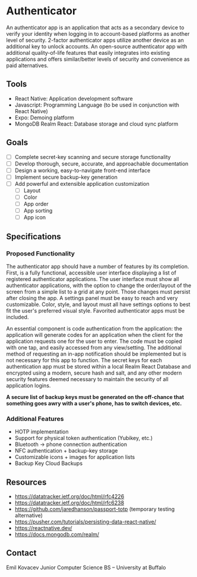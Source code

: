 # Authenticator

An authenticator app is an application that acts as a secondary device to verify your identity when logging in to account-based platforms as another level of security. 2-factor authenticator apps utilize another device as an additional key to unlock accounts. An open-source authenticator app with additional quality-of-life features that easily integrates into existing applications and offers similar/better levels of security and convenience as paid alternatives.

## Tools

* React Native: Application development software
* Javascript: Programming Language (to be used in conjunction with React Native)
* Expo: Demoing platform
* MongoDB Realm React: Database storage and cloud sync platform

## Goals

- [ ] Complete secret-key scanning and secure storage functionality
- [ ] Develop thorough, secure, accurate, and approachable documentation
- [ ] Design a working, easy-to-navigate front-end interface
- [ ] Implement secure backup-key generation
- [ ] Add powerful and extensible application customization
	- [ ] Layout
	- [ ] Color
	- [ ] App order
	- [ ] App sorting
	- [ ] App icon

## Specifications

### Proposed Functionality

The authenticator app should have a number of features by its completion. First, is a fully functional, accessible user interface displaying a list of registered authenticator applications. The user interface must show all authenticator applications, with the option to change the order/layout of the screen from a simple list to a grid at any point. Those changes must persist after closing the app. A settings panel must be easy to reach and very customizable. Color, style, and layout must all have settings options to best fit the user's preferred visual style. Favorited authenticator apps must be included.

An essential component is code authentication from the application: the application will generate codes for an application when the client for the application requests one for the user to enter. The code must be copied with one tap, and easily accessed from any view/setting. The additional method of requesting an in-app notification should be implemented but is not necessary for this app to function. The secret keys for each authentication app must be stored within a local Realm React Database and encrypted using a modern, secure hash and salt, and any other modern security features deemed necessary to maintain the security of all application logins.

**A secure list of backup keys must be generated on the off-chance that something goes awry with a user's phone, has to switch devices, etc.**

### Additional Features 

* HOTP implementation
* Support for physical token authentication (Yubikey, etc.)
* Bluetooth → phone connection authentication
* NFC authentication + backup-key storage
* Customizable icons + images for application lists
* Backup Key Cloud Backups

## Resources

* https://datatracker.ietf.org/doc/html/rfc4226
* https://datatracker.ietf.org/doc/html/rfc6238
* https://github.com/jaredhanson/passport-totp (temporary testing alternative)
* https://pusher.com/tutorials/persisting-data-react-native/
* https://reactnative.dev/
* https://docs.mongodb.com/realm/

## Contact
Emil Kovacev Junior Computer Science BS – University at Buffalo
